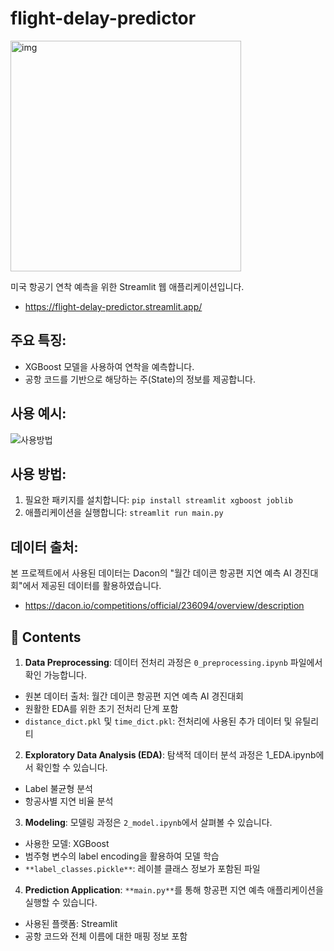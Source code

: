 # flight-delay-predictor
<img width="369" alt="img" src="https://github.com/ing970/flight-delay-predictor/assets/70427747/73555579-1bad-4cc7-b540-25e261606456">

미국 항공기 연착 예측을 위한 Streamlit 웹 애플리케이션입니다.
- https://flight-delay-predictor.streamlit.app/

## 주요 특징:
- XGBoost 모델을 사용하여 연착을 예측합니다.
- 공항 코드를 기반으로 해당하는 주(State)의 정보를 제공합니다.

## 사용 예시:
![사용방법](https://github.com/ing970/flight-delay-predictor/assets/120775224/adf459ee-59c0-436a-8e67-2206ddbba18d)


## 사용 방법:
1. 필요한 패키지를 설치합니다: `pip install streamlit xgboost joblib`
2. 애플리케이션을 실행합니다: `streamlit run main.py`

## 데이터 출처:
본 프로젝트에서 사용된 데이터는 Dacon의 "월간 데이콘 항공편 지연 예측 AI 경진대회"에서 제공된 데이터를 활용하였습니다.
- https://dacon.io/competitions/official/236094/overview/description


## 📌 Contents
1. **Data Preprocessing**: 데이터 전처리 과정은 `0_preprocessing.ipynb` 파일에서 확인 가능합니다.
  - 원본 데이터 출처: 월간 데이콘 항공편 지연 예측 AI 경진대회
  - 원활한 EDA를 위한 초기 전처리 단계 포함
  - `distance_dict.pkl` 및 `time_dict.pkl`: 전처리에 사용된 추가 데이터 및 유틸리티
2. **Exploratory Data Analysis (EDA)**: 탐색적 데이터 분석 과정은 1_EDA.ipynb에서 확인할 수 있습니다.
  - Label 불균형 분석
  - 항공사별 지연 비율 분석
3. **Modeling**: 모델링 과정은 `2_model.ipynb`에서 살펴볼 수 있습니다.
  - 사용한 모델: XGBoost
  - 범주형 변수의 label encoding을 활용하여 모델 학습
  - `**label_classes.pickle**`: 레이블 클래스 정보가 포함된 파일
4. **Prediction Application**: `**main.py**`를 통해 항공편 지연 예측 애플리케이션을 실행할 수 있습니다.
  - 사용된 플랫폼: Streamlit
  - 공항 코드와 전체 이름에 대한 매핑 정보 포함
